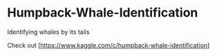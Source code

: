 # Humpback-Whale-Identification
Identifying whales by its tails

Check out [https://www.kaggle.com/c/humpback-whale-identification]
